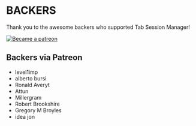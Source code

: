# BACKERS

Thank you to the awesome backers who supported Tab Session Manager!

<a href=https://www.patreon.com/sienori >
<img src=https://c5.patreon.com/external/logo/become_a_patron_button.png alt="Became a patreon">
</a>

## Backers via Patreon
- level1imp
- alberto bursi
- Ronald Averyt
- Attun
- Millergram
- Robert Brookshire
- Gregory M Broyles
- idea jon
